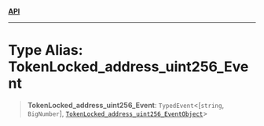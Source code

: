 [**API**](../../../README.md)

***

# Type Alias: TokenLocked\_address\_uint256\_Event

> **TokenLocked\_address\_uint256\_Event**: `TypedEvent`\<\[`string`, `BigNumber`\], [`TokenLocked_address_uint256_EventObject`](../interfaces/TokenLocked_address_uint256_EventObject.md)\>
